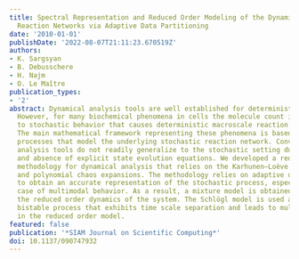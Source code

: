 ```yaml
---
title: Spectral Representation and Reduced Order Modeling of the Dynamics of Stochastic
  Reaction Networks via Adaptive Data Partitioning
date: '2010-01-01'
publishDate: '2022-08-07T21:11:23.670519Z'
authors:
- K. Sargsyan
- B. Debusschere
- H. Najm
- O. Le Maître
publication_types:
- '2'
abstract: Dynamical analysis tools are well established for deterministic models.
  However, for many biochemical phenomena in cells the molecule count is low, leading
  to stochastic behavior that causes deterministic macroscale reaction models to fail.
  The main mathematical framework representing these phenomena is based on jump Markov
  processes that model the underlying stochastic reaction network. Conventional dynamical
  analysis tools do not readily generalize to the stochastic setting due to nondifferentiability
  and absence of explicit state evolution equations. We developed a reduced order
  methodology for dynamical analysis that relies on the Karhunen–Loève decomposition
  and polynomial chaos expansions. The methodology relies on adaptive data partitioning
  to obtain an accurate representation of the stochastic process, especially in the
  case of multimodal behavior. As a result, a mixture model is obtained that represents
  the reduced order dynamics of the system. The Schlögl model is used as a prototype
  bistable process that exhibits time scale separation and leads to multimodality
  in the reduced order model.
featured: false
publication: '*SIAM Journal on Scientific Computing*'
doi: 10.1137/090747932
---
```



